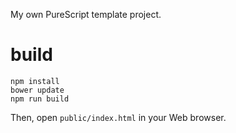 My own PureScript template project.

# build

```
npm install
bower update
npm run build
```

Then, open `public/index.html` in your Web browser.